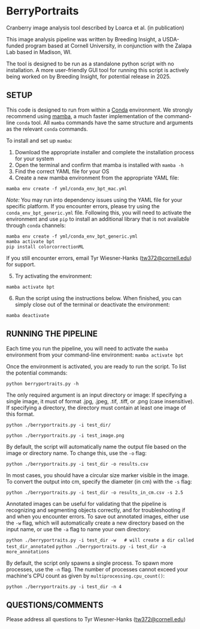 # BerryPortraits 
Cranberry image analysis tool described by Loarca et al. (in publication)

This image analysis pipeline was written by Breeding Insight, a USDA-funded program based at Cornell University, in conjunction with the Zalapa Lab based in Madison, WI.

The tool is designed to be run as a standalone python script with no installation. A more user-friendly GUI tool for running this script is actively being worked on by Breeding Insight, for potential release in 2025.

## SETUP
This code is designed to run from within a [Conda](https://anaconda.org/anaconda/conda) environment. We strongly recommend using [mamba](https://mamba.readthedocs.io/), a much faster implementation of the command-line `conda` tool. All `mamba` commands have the same structure and arguments as the relevant `conda` commands.

To install and set up `mamba`:
1. Download the appropriate installer and complete the installation process for your system
2. Open the terminal and confirm that mamba is installed with `mamba -h`
3. Find the correct YAML file for your OS
4. Create a new mamba environment from the appropriate YAML file:
   
`mamba env create -f yml/conda_env_bpt_mac.yml`

*Note:* You may run into dependency issues using the YAML file for your specific platform. If you encounter errors, please try using the `conda_env_bpt_generic.yml` file. Following this, you will need to activate the environment and use `pip` to install an additional library that is not available through `conda` channels:

```
mamba env create -f yml/conda_env_bpt_generic.yml
mamba activate bpt
pip install colorcorrectionML
```

If you still encounter errors, email Tyr Wiesner-Hanks ([tw372@cornell.edu](mailto:tw372@cornell.edu)) for support.


5. Try activating the environment:

`mamba activate bpt`

6. Run the script using the instructions below. When finished, you can simply close out of the terminal or deactivate the environment:

`mamba deactivate`

## RUNNING THE PIPELINE
Each time you run the pipeline, you will need to activate the `mamba` environment from your command-line environment:
`mamba activate bpt`

Once the environment is activated, you are ready to run the script. To list the potential commands:

`python berryportraits.py -h`

The only required argument is an input directory or image: If specifying a single image, it must of format .jpg, .jpeg, .tif, .tiff, or .png (case insensitive). If specifying a directory, the directory must contain at least one image of this format.


`python ./berryportraits.py -i test_dir/`

`python ./berryportraits.py -i test_image.png`

By default, the script will automatically name the output file based on the image or directory name. To change this, use the `-o` flag:

`python ./berryportraits.py -i test_dir -o results.csv`

In most cases, you should have a circular size marker visible in the image. To convert the output into cm, specify the diameter (in cm) with the `-s` flag:

`python ./berryportraits.py -i test_dir -o results_in_cm.csv -s 2.5`

Annotated images can be useful for validating that the pipeline is recognizing and segmenting objects correctly, and for troubleshooting if and when you encounter errors. To save out annotated images, either use the `-w` flag, which will automatically create a new directory based on the input name, or use the `-a` flag to name your own directory:

`python ./berryportraits.py -i test_dir -w   # will create a dir called test_dir_annotated`
`python ./berryportraits.py -i test_dir -a more_annotations`

By default, the script only spawns a single process. To spawn more processes, use the `-n` flag. The number of processes cannot exceed your machine's CPU count as given by `multiprocessing.cpu_count()`:

`python ./berryportraits.py -i test_dir -n 4`

## QUESTIONS/COMMENTS  
Please address all questions to Tyr Wiesner-Hanks ([tw372@cornell.edu](mailto:tw372@cornell.edu))

